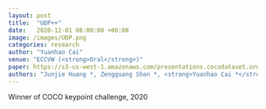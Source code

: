 ```yaml
---
layout: post
title:  "UDP++"
date:   2020-12-01 08:00:00 +00:00
image: /images/UDP.png
categories: research
author: "Yuanhao Cai"
venue: "ECCVW (<strong>Oral</strong>)"
paper: https://s3-us-west-1.amazonaws.com/presentations.cocodataset.org/ECCV20/keypoints/UDP.pdf
authors: "Junjie Huang *, Zengguang Shan *, <strong>Yuanhao Cai *</strong>,  Feng Guo, Zhengxion Luo, Yun Ye, Xinze Chen, Zheng Zhu, Guan Huang, Jiwen Lu, and Dalong Du (* = Equal Contribution)"
---
```

Winner of COCO keypoint challenge, 2020